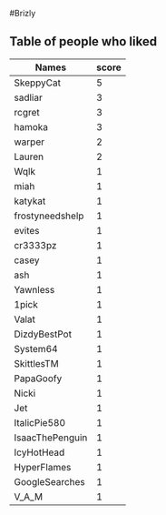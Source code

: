 #Brizly
## Table of people who liked
Names | score
--- | ---
SkeppyCat | 5
sadliar | 3
rcgret | 3
hamoka | 3
warper | 2
Lauren | 2
Wqlk | 1
miah | 1
katykat | 1
frostyneedshelp | 1
evites | 1
cr3333pz | 1
casey | 1
ash | 1
Yawnless | 1
1pick | 1
Valat | 1
DizdyBestPot | 1
System64 | 1
SkittlesTM | 1
PapaGoofy | 1
Nicki | 1
Jet | 1
ItalicPie580 | 1
IsaacThePenguin | 1
IcyHotHead | 1
HyperFlames | 1
GoogleSearches | 1
V_A_M | 1
